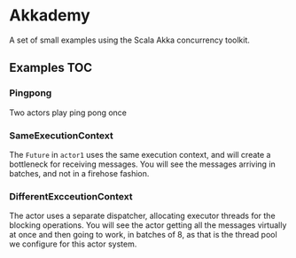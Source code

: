 # Akkademy
A set of small examples using the Scala Akka concurrency toolkit.

## Examples TOC

### Pingpong
Two actors play ping pong once

### SameExecutionContext
The `Future` in `actor1` uses the same execution context, and will create a bottleneck for 
receiving messages. You will see the messages arriving in batches, and not in a firehose fashion.

### DifferentExcceutionContext
The actor uses a separate dispatcher, allocating executor threads for the blocking operations.
You will see the actor getting all the messages virtually at once and then going to work,
in batches of 8, as that is the thread pool we configure for this actor system.
